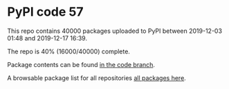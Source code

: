 # PyPI code 57

This repo contains 40000 packages uploaded to PyPI between 
2019-12-03 01:48 and 2019-12-17 16:39.

The repo is 40% (16000/40000) complete.

Package contents can be found [in the code branch](https://github.com/pypi-data/pypi-mirror-57/tree/code/packages).

A browsable package list for all repositories [all packages here](https://pypi-data.github.io/website/repositories/pypi-mirror-57).


